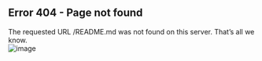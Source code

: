 ## Error 404 - Page not found
The requested URL /README.md was not found on this server. That’s all we know.  
![image](https://github.com/user-attachments/assets/648b7b07-fb7c-46e2-96a9-776721c2da1e)
